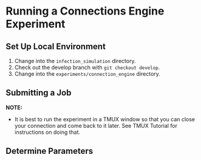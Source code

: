 # Running a Connections Engine Experiment

## Set Up Local Environment
1. Change into the `infection_simulation` directory.
2. Check out the develop branch with `git checkout develop`.
3. Change into the `experiments/connection_engine` directory.

## Submitting a Job

**NOTE:**
- It is best to run the experiment in a TMUX window so that you can close your connection and come back to it later. See TMUX Tutorial for instructions on doing that.

## Determine Parameters
